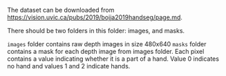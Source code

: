 

The dataset can be downloaded from https://vision.uvic.ca/pubs/2019/bojja2019handseg/page.md. 

There should be two folders in this folder: images, and masks.

`images` folder contains raw depth images in size 480x640
`masks` folder contains a mask for each depth image from images folder. 
Each pixel contains a value indicating whether it is a part of a hand. 
Value 0 indicates no hand and values 1 and 2 indicate hands.
